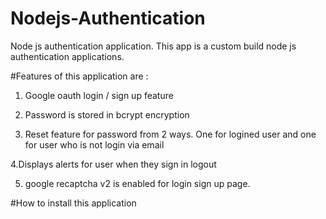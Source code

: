 # Nodejs-Authentication
Node js authentication application. This app is a custom build node js authentication applications.


#Features of this application are : 

1. Google oauth login / sign up feature

2. Password is stored in bcrypt encryption 

3. Reset feature for password from 2 ways. One for logined user and one for user who is not login via email

4.Displays alerts for user when they sign in logout

5. google recaptcha v2 is enabled for login sign up page.


#How to install this application

